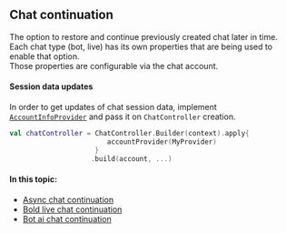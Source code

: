 ## Chat continuation
The option to restore and continue previously created chat later in time.  
Each chat type (bot, live) has its own properties that are being used to enable that option.   
Those properties are configurable via the chat account.  

#### Session data updates
In order to get updates of chat session data, implement [`AccountInfoProvider`](./android-AccountInfoProvider) and pass it on `ChatController` creation. 
```kotlin
val chatController = ChatController.Builder(context).apply{
                        accountProvider(MyProvider)
                     }               
                    .build(account, ...)
```

#### In this topic:
- [Async chat continuation](AsyncChatContinuation)
- [Bold live chat continuation](AsyncChatContinuation)
- [Bot ai chat continuation](AsyncChatContinuation)